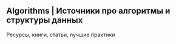 Algorithms | Источники про алгоритмы и структуры данных
-------------------------------------------------------
Ресурсы, книги, статьи, лучшие практики  
